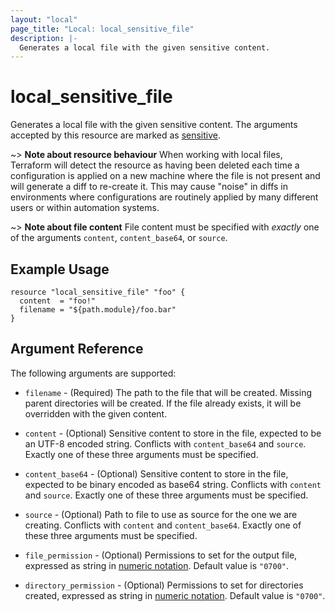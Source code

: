 ```yaml
---
layout: "local"
page_title: "Local: local_sensitive_file"
description: |-
  Generates a local file with the given sensitive content.
---
```


# local_sensitive_file

Generates a local file with the given sensitive content.
The arguments accepted by this resource are marked as
[sensitive](https://learn.hashicorp.com/tutorials/terraform/sensitive-variables).

~> **Note about resource behaviour**
When working with local files, Terraform will detect the resource
as having been deleted each time a configuration is applied on a new machine
where the file is not present and will generate a diff to re-create it. This
may cause "noise" in diffs in environments where configurations are routinely
applied by many different users or within automation systems.

~> **Note about file content**
File content must be specified with _exactly_ one of the arguments `content`, 
`content_base64`, or `source`.

## Example Usage

```hcl
resource "local_sensitive_file" "foo" {
  content  = "foo!"
  filename = "${path.module}/foo.bar"
}
```

## Argument Reference

The following arguments are supported:

* `filename` - (Required) The path to the file that will be created.
  Missing parent directories will be created.
  If the file already exists, it will be overridden with the given content.

* `content` - (Optional) Sensitive content to store in the file, expected to be an UTF-8 encoded string.
  Conflicts with `content_base64` and `source`.
  Exactly one of these three arguments must be specified.

* `content_base64` - (Optional) Sensitive content to store in the file, expected to be binary encoded as base64 string.
  Conflicts with `content` and `source`.
  Exactly one of these three arguments must be specified.

* `source` - (Optional) Path to file to use as source for the one we are creating.
  Conflicts with `content` and `content_base64`.
  Exactly one of these three arguments must be specified.

* `file_permission` - (Optional) Permissions to set for the output file, expressed as string in
  [numeric notation](https://en.wikipedia.org/wiki/File-system_permissions#Numeric_notation).
  Default value is `"0700"`.

* `directory_permission` - (Optional) Permissions to set for directories created, expressed as string in
  [numeric notation](https://en.wikipedia.org/wiki/File-system_permissions#Numeric_notation).
  Default value is `"0700"`.
